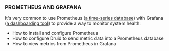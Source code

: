 ### PROMETHEUS AND GRAFANA

It's very common to use Prometheus ([a time-series database](https://prometheus.io/)) with Grafana ([a dashboarding tool](https://grafana.com/grafana/)) to provide a way to monitor system health:

- How to install and configure Prometheus
- How to configure Druid to send metric data into a Prometheus database
- How to view metrics from Prometheus in Grafana
